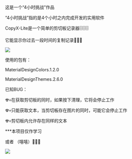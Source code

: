 这是一个“4小时挑战”作品

“4小时挑战”指的是4个小时之内完成开发的实用软件

CopyX-Lite是一个简单的剪切板记录器🗄🗄🗄

它能显示你过去一段时间的复制记录🍔🍔🍔

![](https://s2.ax1x.com/2020/01/25/1ZqU3Q.png)

使用的包有：

MaterialDesignColors.1.2.0

MaterialDesignThemes.2.6.0

已知BUG：

☢💀在获取剪切板的同时，如果按下清理，它将会停止工作

☢💀只能获取文本，当剪切板存在图片的同时，可能它会停止工作

☢💀剪切板内允许存在同样的文本



***本项目仅作学习

或者 （嘻嘻）🍔🍟🍵

![](https://s2.ax1x.com/2020/01/25/1Zqacj.jpg)

